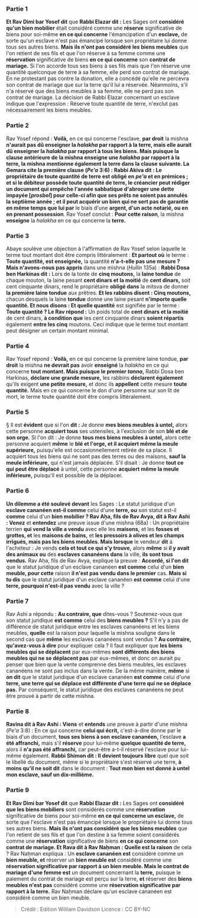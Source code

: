 
### Partie 1
<b>Et Rav Dimi bar Yosef dit</b> que <b>Rabbi Elazar dit :</b> Les Sages ont <b>considéré qu'un bien mobilier</b> était considéré comme une <b>réserve</b> significative de biens pour soi-même <b>en ce qui concerne</b> l'émancipation d'un <b>esclave,</b> de sorte qu'un esclave n'est pas émancipé lorsque son propriétaire lui donne tous ses autres biens. <b>Mais ils n'ont pas considéré les biens meubles</b> que l'on retient de ses fils et que l'on réserve à sa femme comme une <b>réservation</b> significative de biens <b>en ce qui concerne</b> son <b>contrat de mariage.</b> Si l'on accorde tous ses biens à ses fils mais que l'on réserve une quantité quelconque de terre à sa femme, elle perd son contrat de mariage. En ne protestant pas contre la donation, elle a concédé qu'elle ne percevra son contrat de mariage que sur la terre qu'il lui a réservée. Néanmoins, s'il n'a réservé que des biens meubles à sa femme, elle ne perd pas son contrat de mariage. La décision de Rabbi Elazar concernant un esclave indique que l'expression : Réserve toute quantité de terre, n'exclut pas nécessairement les biens meubles.

### Partie 2
Rav Yosef répond : <b>Voilà,</b> en ce qui concerne l'esclave, <b>par droit</b> la mishna <b>n'aurait pas dû <b>enseigner</b> la <i>halakha</i> par rapport à la <b>terre,</b> mais elle aurait dû enseigner la <i>halakha</i> par rapport à tous les biens. <b>Mais puisque</b> la <b>clause antérieure</b> de la mishna <b>enseigne</b> une <i>halakha</i> par rapport à la terre, la mishna mentionne également la terre dans la clause suivante. La Gemara cite la première clause (<i>Pe'a</i> 3:6) : <b>Rabbi Akiva dit : </b> Le propriétaire de <b>toute quantité de terre est obligé en <i>pe'a</i> et en prémices ; et</b> si le débiteur possède toute quantité de terre, le créancier <b>peut rédiger un document qui empêche l'année sabbatique d'abroger une dette impayée [<i>prosbol</i>] pour celle-ci</b> afin que ses prêts ne soient pas annulés la septième année ; <b>et</b> il <b>peut acquérir un bien qui ne sert pas de garantie</b> en même temps que lui par</b> le biais d'une <b>argent, d'un acte notarié, ou en en prenant possession</b>. Rav Yosef conclut : <b>Pour cette raison</b>, la mishna <b>enseigne</b> la <i>halakha</i> en ce qui concerne la <b>terre.</b>

### Partie 3
Abaye soulève une objection à l'affirmation de Rav Yosef selon laquelle le terme tout montant doit être compris littéralement : <b>Et partout où</b> le terme : <b>Toute quantité, est enseignée,</b> la quantité <b>n'a-t-elle pas une mesure ? Mais n'avons-nous pas appris</b> dans une mishna (<i>Ḥullin</i> 135a) : <b>Rabbi Dosa ben Harkinas dit :</b> Lors de la tonte de <b>cinq moutons,</b> la <b>laine tondue</b> de chaque mouton, la laine pesant <b>cent dinars et la moitié</b> de <b>cent dinars,</b> soit cent cinquante dinars, rend le propriétaire <b>obligé dans</b> la mitsva de donner <b>la première laine tondue</b> aux prêtres. <b>Et les rabbins disent : Cinq moutons,</b> chacun desquels la laine <b>tondue</b> donne une laine pesant <b>n'importe quelle quantité. Et nous disons : Et quelle quantité</b> est signifiée par le terme : <b>Toute quantité ? Le Rav répond :</b> Un poids total de <b>cent dinars et la moitié</b> de cent dinars, <b>à condition que</b> les cent cinquante dinars <b>soient répartis</b> également <b>entre les cinq</b> moutons. Ceci indique que le terme tout montant peut désigner un certain montant minimal.

### Partie 4
Rav Yosef répond : <b>Voilà,</b> en ce qui concerne la première laine tondue, <b>par droit</b> la mishna <b>ne devrait pas</b> avoir <b>enseigné</b> la <i>halakha</i> en ce qui concerne <b>tout montant. Mais puisque le premier <i>tanna</i>,</b> Rabbi Dosa ben Harkinas, <b>déclare une grande mesure,</b> les rabbins <b>déclarent également</b> qu'ils exigent <b>une petite mesure,</b> et donc ils <b>appellent</b> cette mesure <b>toute quantité.</b> Mais en ce qui concerne le don d'une personne sur son lit de mort, le terme toute quantité doit être compris littéralement.

### Partie 5
§ Il est <b>évident</b> que si l'on <b>dit : </b> Je donne <b>mes biens meubles à untel,</b> alors cette personne <b>acquiert tous</b> ses ustensiles, à l'exclusion</b> de son <b>blé et de son orge.</b> Si l'on dit : Je donne <b>tous mes biens meubles à untel,</b> alors cette personne acquiert <b>même</b> le <b>blé et l'orge, et il acquiert même la meule supérieure,</b> puisqu'elle est occasionnellement retirée de sa place. Il acquiert tous les biens qui ne sont pas des terres ou des maisons, <b>sauf la meule inférieure,</b> qui n'est jamais déplacée. S'il disait : Je donne <b>tout ce qui peut être déplacé</b> à untel, cette personne <b>acquiert même la meule inférieure,</b> puisqu'il est possible de la déplacer.

### Partie 6
<b>Un dilemme a été soulevé devant</b> les Sages : Le statut juridique d'un <b>esclave cananéen est-il comme</b> celui d'une <b>terre, ou</b> son statut est-il <b>comme</b> celui d'un <b>bien mobilier ? Rav Aḥa, fils de Rav Avya, dit à Rav Ashi : Venez</b> et <b>entendez</b> une preuve issue d'une mishna (68a) : Un propriétaire terrien <b>qui vend la ville a vendu</b> avec elle les <b>maisons,</b> et les <b>fosses et grottes, et</b> les <b>maisons de bains,</b> et <b>les pressoirs à olives et les champs irrigués, mais pas les biens meubles. Mais lorsque</b> le vendeur <b>dit</b> à l'acheteur : Je vends <b>cela et tout ce qui s'y trouve,</b> alors <b>même</b> si <b>il y avait des animaux ou</b> des <b>esclaves cananéens dans</b> la ville, <b>ils sont tous vendus.</b> Rav Aḥa, fils de Rav Avya, explique la preuve : <b>Accordé, si l'on dit</b> que le statut juridique d'un esclave cananéen <b>est comme</b> celui d'un <b>bien meuble, pour cette</b> raison <b>il n'est pas vendu dans le premier</b> cas. <b>Mais si tu dis</b> que le statut juridique d'un esclave cananéen <b>est comme</b> celui d'une <b>terre, pourquoi n'est-il pas vendu</b> avec la ville ?

### Partie 7
Rav Ashi a répondu : <b>Au contraire, que</b> dites-vous ? Soutenez-vous que son statut juridique <b>est comme</b> celui des <b>biens meubles ?</b> S'il n'y a pas de différence de statut juridique entre les esclaves cananéens et les biens meubles, <b>quelle</b> est la raison pour laquelle la mishna souligne dans le second cas que <b>même</b> les esclaves cananéens sont vendus ? <b>Au contraire, qu'avez-vous à dire</b> pour expliquer cela ? Il faut expliquer que <b>les biens meubles qui se déplacent</b> par eux-mêmes <b>sont différents des biens meubles qui ne se déplacent pas</b> par eux-mêmes, et donc on aurait pu penser que bien que la vente comprenne des biens meubles, les esclaves cananéens ne sont pas inclus dans la vente. De la même manière, <b>même</b> si <b>on dit</b> que le statut juridique d'un esclave cananéen <b>est comme</b> celui d'une <b>terre, une terre qui se déplace est différente d'une terre qui ne se déplace pas.</b> Par conséquent, le statut juridique des esclaves cananéens ne peut être prouvé à partir de cette mishna.

### Partie 8
<b>Ravina dit à Rav Ashi : Viens</b> et <b>entends</b> une preuve à partir d'une mishna (<i>Pe'a</i> 3:8) : En ce qui concerne <b>celui qui écrit,</b> c'est-à-dire donne par le biais d'un document, <b>tous ses biens à son</b> <b>esclave cananéen,</b> l'esclave <b>a été affranchi,</b> mais s'il <b>réserve</b> pour lui-même <b>quelque quantité de terre,</b> alors il <b>n'a pas été affranchi,</b> car peut-être a-t-il réservé l'esclave pour lui-même également. <b>Rabbi Shimon dit : Il devient toujours</b> <b>libre</b> quel que soit le libellé du document, même si le propriétaire s'est réservé une terre, <b>à moins qu'il ne soit dit</b> dans le document : <b>Tout mon bien est donné à untel mon esclave, sauf un dix-millième.</b>

### Partie 9
<b>Et Rav Dimi bar Yosef dit</b> que <b>Rabbi Elazar dit :</b> Les Sages ont <b>considéré que les biens mobiliers</b> sont considérés comme une <b>réservation</b> significative de biens pour soi-même <b>en ce qui concerne un esclave,</b> de sorte que l'esclave n'est pas émancipé lorsque le propriétaire lui donne tous ses autres biens. <b>Mais ils n'ont pas considéré que les biens meubles</b> que l'on retient de ses fils et que l'on destine à sa femme soient considérés comme une <b>réservation</b> significative de biens <b>en ce qui concerne</b> son <b>contrat de mariage. Et Rava dit à Rav Naḥman : Quelle est la raison</b> de cela ? Rav Naḥman expliqua : Un <b>esclave cananéen est</b> considéré comme un <b>bien meuble, et</b> réserver un <b>bien meuble est</b> considéré comme une <b>réservation significative par rapport à un bien meuble. Mais le contrat de mariage d'une femme est</b> un document concernant la <b>terre,</b> puisque le paiement du contrat de mariage est perçu sur la terre, <b>et</b> réserver des <b>biens meubles n'est pas</b> considéré comme une <b>réservation significative par rapport à la terre.</b> Rav Naḥman déclare qu'un esclave cananéen est considéré comme un bien meuble.

>Crédit : Edition William Davidson
>Licence : CC BY-NC